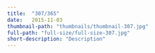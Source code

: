 ```yaml
---
title:  "307/365"
date:   2015-11-03
thumbnail-path: "thumbnails/thumbnail-307.jpg"
full-path: "full-size/full-size-307.jpg"
short-description: "Description"
---
```

